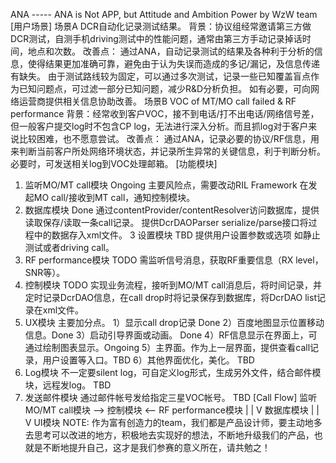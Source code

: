 ANA ----- ANA is Not APP, but Attitude and Ambition Power by WzW team
[用户场景]
场景A
DCR自动化记录测试结果。
背景：协议组经常邀请第三方做DCR测试，自测手机driving测试中的性能问题，通常由第三方手动记录掉话时间，地点和次数。
改善点：
通过ANA，自动记录测试的结果及各种利于分析的信息，使得结果更加准确可靠，避免由于认为失误而造成的多记/漏记，及信息传递有缺失。
由于测试路线较为固定，可以通过多次测试，记录一些已知覆盖盲点作为已知问题点，可过滤一部分已知问题，减少R&D分析负担。
如有必要，可向网络运营商提供相关信息协助改善。
场景B
VOC of MT/MO call failed & RF performance 背景：经常收到客户VOC，接不到电话/打不出电话/网络信号差，但一般客户提交log时不包含CP log，无法进行深入分析。而且抓log对于客户来说比较困难，也不愿意尝试。
改善点：
通过ANA，记录必要的协议/RF信息，用来判断当前客户所处网络环境状态，并记录所生异常的关键信息，利于判断分析。必要时，可发送相关log到VOC处理邮箱。
[功能模块]
1. 监听MO/MT call模块
Ongoing
主要风险点，需要改动RIL Framework
在发起MO call/接收到MT call，通知控制模块。
2. 数据库模块
Done 
通过contentProvider/contentResolver访问数据库，提供读取保存/读取一条call记录。
提供DcrDAOParser serialize/parse接口将过程中的数据存入xml文件。
3 设置模块
TBD 
提供用户设置参数或选项
如静止测试或者driving call。
4. RF performance模块
TODO
需监听信号消息，获取RF重要信息（RX level，SNR等）。
5. 控制模块
TODO
实现业务流程，接听到MO/MT call消息后，将时间记录，并定时记录DcrDAO信息，在call drop时将记录保存到数据库，将DcrDAO list记录在xml文件。
5. UX模块
主要加分点。
1）显示call drop记录 Done
2）百度地图显示位置移动信息。Done
3）启动引导界面或动画。 Done
4）RF信息显示在界面上，可通过绘制图表显示。Ongoing
5）主界面。作为上一层界面，提供查看call记录，用户设置等入口。TBD
6）其他界面优化，美化。 TBD
6. Log模块
不一定要silent log，可自定义log形式，生成另外文件，结合邮件模块，远程发log。
TBD
7. 发送邮件模块
通过邮件帐号发给指定三星VOC帐号。
TBD
[Call Flow]
监听MO/MT call模块 -->  控制模块 <-- RF performance模块 
                         |
                         |
                         V
                      数据库模块
                         |
                         |
                         V
                       UI模块
NOTE:
作为富有创造力的team，我们都是产品设计师，要主动地多去思考可以改进的地方，积极地去实现好的想法，不断地升级我们的产品，也就是不断地提升自己，这才是我们参赛的意义所在，请共勉之！

